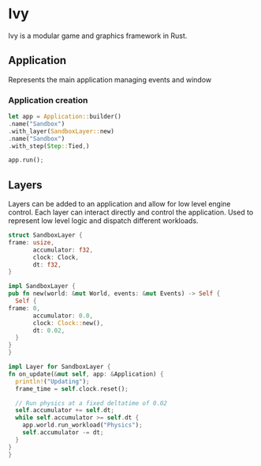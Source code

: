 # Ivy
Ivy is a modular game and graphics framework in Rust.

## Application
Represents the main application managing events and window

### Application creation
  ```rust
let app = Application::builder()
.name("Sandbox")
.with_layer(SandboxLayer::new)
  .name("Sandbox")
  .with_step(Step::Tied,)

  app.run();
  ```

## Layers
  Layers can be added to an application and allow for low
  level engine control. Each layer can interact directly and
  control the application. Used to represent low level logic
  and dispatch different workloads.

  ```rust
  struct SandboxLayer {
frame: usize,
         accumulator: f32,
         clock: Clock,
         dt: f32,
  }

impl SandboxLayer {
  pub fn new(world: &mut World, events: &mut Events) -> Self {
    Self {
frame: 0,
         accumulator: 0.0,
         clock: Clock::new(),
         dt: 0.02,
    }
  }
}

impl Layer for SandboxLayer {
  fn on_update(&mut self, app: &Application) {
    println!("Updating");
    frame_time = self.clock.reset();

    // Run physics at a fixed deltatime of 0.02
    self.accumulator += self.dt;
    while self.accumulator >= self.dt {
      app.world.run_workload("Physics");
      self.accumulator -= dt;
    }
  }
}
```
